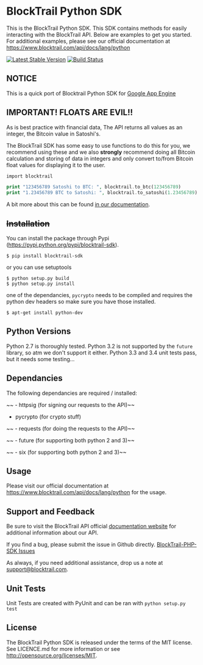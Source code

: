 



BlockTrail Python SDK
=====================
This is the BlockTrail Python SDK. This SDK contains methods for easily interacting with the BlockTrail API.
Below are examples to get you started. For additional examples, please see our official documentation
at https://www.blocktrail.com/api/docs/lang/python

[![Latest Stable Version](https://badge.fury.io/py/blocktrail-sdk.svg)](https://pypi.python.org/pypi/blocktrail-sdk)
[![Build Status](https://travis-ci.org/blocktrail/blocktrail-sdk-python.png?branch=master)](https://travis-ci.org/blocktrail/blocktrail-sdk-python)

NOTICE
-------
This is a quick port of Blocktrail Python SDK for [Google App Engine](https://cloud.google.com/appengine/docs)


IMPORTANT! FLOATS ARE EVIL!!
----------------------------
As is best practice with financial data, The API returns all values as an integer, the Bitcoin value in Satoshi's.

The BlockTrail SDK has some easy to use functions to do this for you, we recommend using these
and we also **strongly** recommend doing all Bitcoin calculation and storing of data in integers
and only convert to/from Bitcoin float values for displaying it to the user.

```php
import blocktrail

print "123456789 Satoshi to BTC: ", blocktrail.to_btc(123456789)
print "1.23456789 BTC to Satoshi: ", blocktrail.to_satoshi(1.23456789)
```

A bit more about this can be found [in our documentation](https://www.blocktrail.com/api/docs/lang/python#api_coin_format).

~~Installation~~
------------
You can install the package through Pypi (https://pypi.python.org/pypi/blocktrail-sdk).
```
$ pip install blocktrail-sdk
```

or you can use setuptools
```
$ python setup.py build
$ python setup.py install
```

one of the dependancies, `pycrypto` needs to be compiled and requires the python dev headers so make sure you have those installed.
```
$ apt-get install python-dev
```

Python Versions
---------------
Python 2.7 is thoroughly tested.
Python 3.2 is not supported by the `future` library, so atm we don't support it either.
Python 3.3 and 3.4 unit tests pass, but it needs some testing...

Dependancies
------------
The following dependancies are required / installed:

~~ - httpsig (for signing our requests to the API)~~

 - pycrypto (for crypto stuff)
 
~~ - requests (for doing the requests to the API)~~

~~ - future (for supporting both python 2 and 3)~~

~~ - six (for supporting both python 2 and 3)~~

Usage
-----
Please visit our official documentation at https://www.blocktrail.com/api/docs/lang/python for the usage.

Support and Feedback
--------------------
Be sure to visit the BlockTrail API official [documentation website](https://www.blocktrail.com/api/docs/lang/python)
for additional information about our API.

If you find a bug, please submit the issue in Github directly.
[BlockTrail-PHP-SDK Issues](https://github.com/blocktrail/blocktrail-sdk-python/issues)

As always, if you need additional assistance, drop us a note at
[support@blocktrail.com](mailto:support@blocktrail.com).

Unit Tests
----------
Unit Tests are created with PyUnit and can be ran with `python setup.py test`

License
-------
The BlockTrail Python SDK is released under the terms of the MIT license. See LICENCE.md for more information or see http://opensource.org/licenses/MIT.

